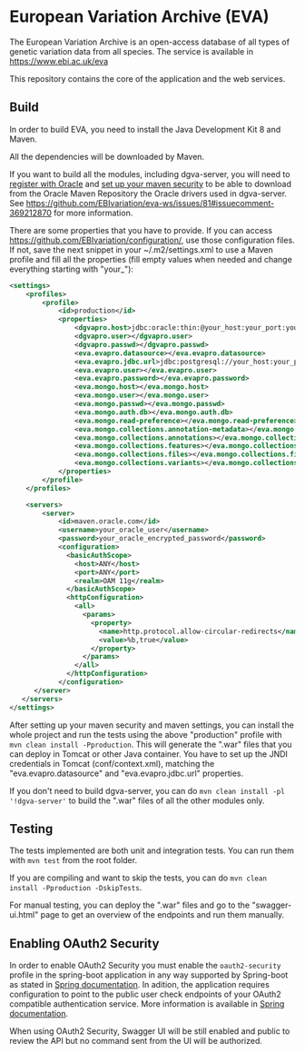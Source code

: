 European Variation Archive (EVA)
======

The European Variation Archive is an open-access database of all types of genetic variation data from all species. The service is available in https://www.ebi.ac.uk/eva

This repository contains the core of the application and the web services.

Build
-----

In order to build EVA, you need to install the Java Development Kit 8 and Maven.

All the dependencies will be downloaded by Maven.

If you want to build all the modules, including dgva-server, you will need to [register with Oracle](https://login.oracle.com/mysso/signon.jsp) and [set up your maven security](https://docs.oracle.com/middleware/1213/core/MAVEN/config_maven_repo.htm#MAVEN9016) to be able to download from the Oracle Maven Repository the Oracle drivers used in dgva-server. See https://github.com/EBIvariation/eva-ws/issues/81#issuecomment-369212870 for more information.

There are some properties that you have to provide. If you can access https://github.com/EBIvariation/configuration/, use those configuration files. If not, save the next snippet in your ~/.m2/settings.xml to use a Maven profile and fill all the properties (fill empty values when needed and change everything starting with "your_"):

```xml
<settings>
    <profiles>
        <profile>
            <id>production</id>
            <properties>
                <dgvapro.host>jdbc:oracle:thin:@your_host:your_port:your_dgva_db</dgvapro.host>
                <dgvapro.user></dgvapro.user>
                <dgvapro.passwd></dgvapro.passwd>
                <eva.evapro.datasource></eva.evapro.datasource>
                <eva.evapro.jdbc.url>jdbc:postgresql://your_host:your_port/your_eva_db</eva.evapro.jdbc.url>
                <eva.evapro.user></eva.evapro.user>
                <eva.evapro.password></eva.evapro.password>
                <eva.mongo.host></eva.mongo.host>
                <eva.mongo.user></eva.mongo.user>
                <eva.mongo.passwd></eva.mongo.passwd>
                <eva.mongo.auth.db></eva.mongo.auth.db>
                <eva.mongo.read-preference></eva.mongo.read-preference>
                <eva.mongo.collections.annotation-metadata></eva.mongo.collections.annotation-metadata>
                <eva.mongo.collections.annotations></eva.mongo.collections.annotations>
                <eva.mongo.collections.features></eva.mongo.collections.features>
                <eva.mongo.collections.files></eva.mongo.collections.files>
                <eva.mongo.collections.variants></eva.mongo.collections.variants>
            </properties>
        </profile>
    </profiles>

    <servers>
        <server>
            <id>maven.oracle.com</id>
            <username>your_oracle_user</username>
            <password>your_oracle_encrypted_password</password>
            <configuration>
              <basicAuthScope>
                <host>ANY</host>
                <port>ANY</port>
                <realm>OAM 11g</realm>
              </basicAuthScope>
              <httpConfiguration>
                <all>
                  <params>
                    <property>
                      <name>http.protocol.allow-circular-redirects</name>
                      <value>%b,true</value>
                    </property>
                  </params>
                </all>
              </httpConfiguration>
            </configuration>
      </server>
   </servers>
</settings>
```

After setting up your maven security and maven settings, you can install the whole project and run the tests using the above "production" profile with `mvn clean install -Pproduction`. This will generate the ".war" files that you can deploy in Tomcat or other Java container. You have to set up the JNDI credentials in Tomcat (conf/context.xml), matching the "eva.evapro.datasource" and "eva.evapro.jdbc.url" properties.

If you don't need to build dgva-server, you can do `mvn clean install -pl '!dgva-server'` to build the ".war" files of all the other modules only.


Testing
-------

The tests implemented are both unit and integration tests. You can run them with `mvn test` from the root folder.

If you are compiling and want to skip the tests, you can do `mvn clean install -Pproduction -DskipTests`.

For manual testing, you can deploy the ".war" files and go to the "swagger-ui.html" page to get an overview of the endpoints and run them manually.

Enabling OAuth2 Security
------------------------

In order to enable OAuth2 Security you must enable the `oauth2-security` profile in the spring-boot application in any way supported by Spring-boot as stated in [Spring documentation](http://docs.spring.io/spring-boot/docs/current/reference/html/howto-properties-and-configuration.html#howto-set-active-spring-profiles). In adition, the application requires configuration to point to the public user check endpoints of your OAuth2 compatible authentication service. More information is available in [Spring documentation](http://docs.spring.io/spring-boot/docs/current/reference/html/boot-features-security.html#boot-features-security-oauth2-resource-server).

When using OAuth2 Security, Swagger UI will be still enabled and public to review the API but no command sent from the UI will be authorized.
